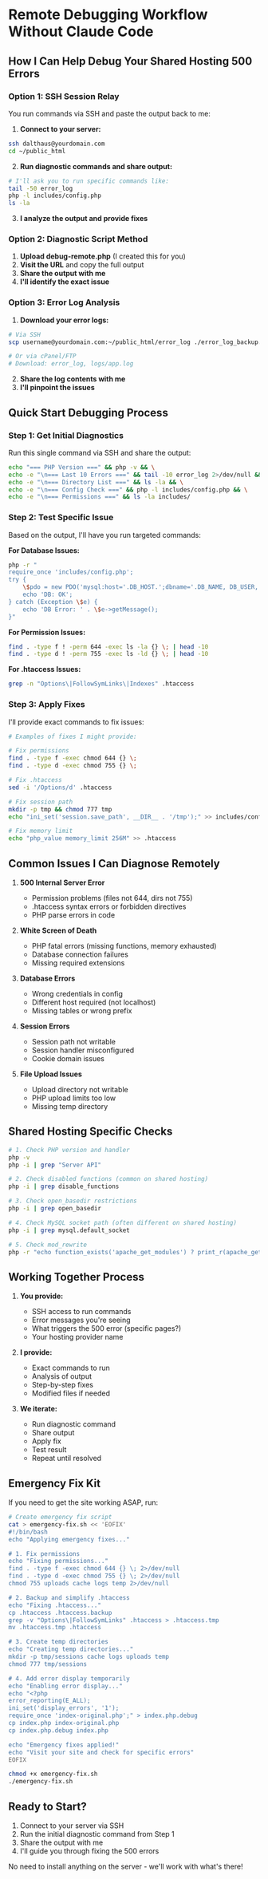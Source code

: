 # Remote Debugging Workflow Without Claude Code

## How I Can Help Debug Your Shared Hosting 500 Errors

### Option 1: SSH Session Relay
You run commands via SSH and paste the output back to me:

1. **Connect to your server:**
```bash
ssh dalthaus@yourdomain.com
cd ~/public_html
```

2. **Run diagnostic commands and share output:**
```bash
# I'll ask you to run specific commands like:
tail -50 error_log
php -l includes/config.php
ls -la
```

3. **I analyze the output and provide fixes**

### Option 2: Diagnostic Script Method
1. **Upload debug-remote.php** (I created this for you)
2. **Visit the URL** and copy the full output
3. **Share the output with me**
4. **I'll identify the exact issue**

### Option 3: Error Log Analysis
1. **Download your error logs:**
```bash
# Via SSH
scp username@yourdomain.com:~/public_html/error_log ./error_log_backup.txt

# Or via cPanel/FTP
# Download: error_log, logs/app.log
```

2. **Share the log contents with me**
3. **I'll pinpoint the issues**

## Quick Start Debugging Process

### Step 1: Get Initial Diagnostics
Run this single command via SSH and share the output:
```bash
echo "=== PHP Version ===" && php -v && \
echo -e "\n=== Last 10 Errors ===" && tail -10 error_log 2>/dev/null && \
echo -e "\n=== Directory List ===" && ls -la && \
echo -e "\n=== Config Check ===" && php -l includes/config.php && \
echo -e "\n=== Permissions ===" && ls -la includes/
```

### Step 2: Test Specific Issue
Based on the output, I'll have you run targeted commands:

**For Database Issues:**
```bash
php -r "
require_once 'includes/config.php';
try {
    \$pdo = new PDO('mysql:host='.DB_HOST.';dbname='.DB_NAME, DB_USER, DB_PASS);
    echo 'DB: OK';
} catch (Exception \$e) {
    echo 'DB Error: ' . \$e->getMessage();
}"
```

**For Permission Issues:**
```bash
find . -type f ! -perm 644 -exec ls -la {} \; | head -10
find . -type d ! -perm 755 -exec ls -ld {} \; | head -10
```

**For .htaccess Issues:**
```bash
grep -n "Options\|FollowSymLinks\|Indexes" .htaccess
```

### Step 3: Apply Fixes
I'll provide exact commands to fix issues:

```bash
# Examples of fixes I might provide:

# Fix permissions
find . -type f -exec chmod 644 {} \;
find . -type d -exec chmod 755 {} \;

# Fix .htaccess
sed -i '/Options/d' .htaccess

# Fix session path
mkdir -p tmp && chmod 777 tmp
echo "ini_set('session.save_path', __DIR__ . '/tmp');" >> includes/config.php

# Fix memory limit
echo "php_value memory_limit 256M" >> .htaccess
```

## Common Issues I Can Diagnose Remotely

1. **500 Internal Server Error**
   - Permission problems (files not 644, dirs not 755)
   - .htaccess syntax errors or forbidden directives
   - PHP parse errors in code

2. **White Screen of Death**
   - PHP fatal errors (missing functions, memory exhausted)
   - Database connection failures
   - Missing required extensions

3. **Database Errors**
   - Wrong credentials in config
   - Different host required (not localhost)
   - Missing tables or wrong prefix

4. **Session Errors**
   - Session path not writable
   - Session handler misconfigured
   - Cookie domain issues

5. **File Upload Issues**
   - Upload directory not writable
   - PHP upload limits too low
   - Missing temp directory

## Shared Hosting Specific Checks

```bash
# 1. Check PHP version and handler
php -v
php -i | grep "Server API"

# 2. Check disabled functions (common on shared hosting)
php -i | grep disable_functions

# 3. Check open_basedir restrictions
php -i | grep open_basedir

# 4. Check MySQL socket path (often different on shared hosting)
php -i | grep mysql.default_socket

# 5. Check mod_rewrite
php -r "echo function_exists('apache_get_modules') ? print_r(apache_get_modules(), true) : 'Cannot check';"
```

## Working Together Process

1. **You provide:**
   - SSH access to run commands
   - Error messages you're seeing
   - What triggers the 500 error (specific pages?)
   - Your hosting provider name

2. **I provide:**
   - Exact commands to run
   - Analysis of output
   - Step-by-step fixes
   - Modified files if needed

3. **We iterate:**
   - Run diagnostic command
   - Share output
   - Apply fix
   - Test result
   - Repeat until resolved

## Emergency Fix Kit

If you need to get the site working ASAP, run:

```bash
# Create emergency fix script
cat > emergency-fix.sh << 'EOFIX'
#!/bin/bash
echo "Applying emergency fixes..."

# 1. Fix permissions
echo "Fixing permissions..."
find . -type f -exec chmod 644 {} \; 2>/dev/null
find . -type d -exec chmod 755 {} \; 2>/dev/null
chmod 755 uploads cache logs temp 2>/dev/null

# 2. Backup and simplify .htaccess
echo "Fixing .htaccess..."
cp .htaccess .htaccess.backup
grep -v "Options\|FollowSymLinks" .htaccess > .htaccess.tmp
mv .htaccess.tmp .htaccess

# 3. Create temp directories
echo "Creating temp directories..."
mkdir -p tmp/sessions cache logs uploads temp
chmod 777 tmp/sessions

# 4. Add error display temporarily
echo "Enabling error display..."
echo "<?php
error_reporting(E_ALL);
ini_set('display_errors', '1');
require_once 'index-original.php';" > index.php.debug
cp index.php index-original.php
cp index.php.debug index.php

echo "Emergency fixes applied!"
echo "Visit your site and check for specific errors"
EOFIX

chmod +x emergency-fix.sh
./emergency-fix.sh
```

## Ready to Start?

1. Connect to your server via SSH
2. Run the initial diagnostic command from Step 1
3. Share the output with me
4. I'll guide you through fixing the 500 errors

No need to install anything on the server - we'll work with what's there!